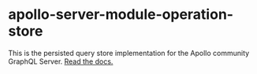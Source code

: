 # apollo-server-module-operation-store

This is the persisted query store implementation for the Apollo community GraphQL Server. [Read the docs.](https://www.apollographql.com/docs/apollo-server/)
